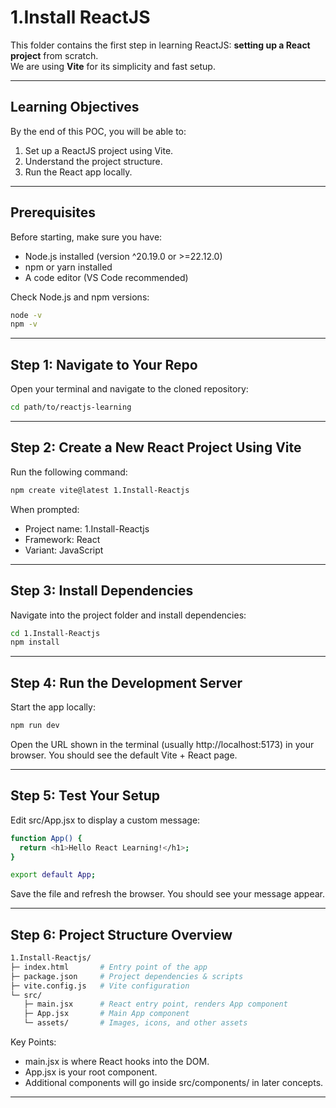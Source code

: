 # 1.Install ReactJS

This folder contains the first step in learning ReactJS: **setting up a React project** from scratch.  
We are using **Vite** for its simplicity and fast setup.

---

## **Learning Objectives**
By the end of this POC, you will be able to:  
1. Set up a ReactJS project using Vite.  
2. Understand the project structure.  
3. Run the React app locally.  

---

## **Prerequisites**
Before starting, make sure you have:  
- Node.js installed (version ^20.19.0 or >=22.12.0)  
- npm or yarn installed  
- A code editor (VS Code recommended)  

Check Node.js and npm versions: 

```bash
node -v
npm -v
```

---

## **Step 1: Navigate to Your Repo**
Open your terminal and navigate to the cloned repository:

```bash
cd path/to/reactjs-learning
```

---

## **Step 2: Create a New React Project Using Vite**
Run the following command:

```bash
npm create vite@latest 1.Install-Reactjs
```

When prompted:
- Project name: 1.Install-Reactjs
- Framework: React
- Variant: JavaScript

---

## **Step 3: Install Dependencies**
Navigate into the project folder and install dependencies:

```bash
cd 1.Install-Reactjs
npm install
```

---

## **Step 4: Run the Development Server**
Start the app locally:

```bash
npm run dev
```

Open the URL shown in the terminal (usually http://localhost:5173) in your browser.
You should see the default Vite + React page.

---

## **Step 5: Test Your Setup**
Edit src/App.jsx to display a custom message:

```bash
function App() {
  return <h1>Hello React Learning!</h1>;
}

export default App;
```

Save the file and refresh the browser. You should see your message appear.

---

## **Step 6: Project Structure Overview**

```bash
1.Install-Reactjs/
├─ index.html       # Entry point of the app
├─ package.json     # Project dependencies & scripts
├─ vite.config.js   # Vite configuration
└─ src/
   ├─ main.jsx      # React entry point, renders App component
   ├─ App.jsx       # Main App component
   └─ assets/       # Images, icons, and other assets
```

Key Points:
- main.jsx is where React hooks into the DOM.
- App.jsx is your root component.
- Additional components will go inside src/components/ in later concepts.

---
